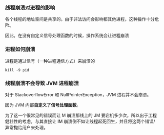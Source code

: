 

### 线程崩溃对进程的影响

各个线程的地址空间是共享的。由于非法访问会影响都其他进程，这种操作十分危险。

因此，在没有自定义信号处理函数的时候，操作系统会让进程崩溃



### 进程如何崩溃

进程是通过信号（一种进程通信方式）来崩溃的

```
kill -9 pid
```





### 线程崩溃不会导致 JVM 进程崩溃

对于 StackoverflowError  和 NullPointerException，JVM 进程并不会崩溃。

因为 JVM 内部**自定义了信号处理函数**。

为了这一个很常见的错误而让 M 崩溃那线上的 JM 要宕机多少次，所以出于工程健壮性的考虑，与其直接让 IM 崩溃倒不如让线程起死回生，并且将这两个错误/异常抛给用户来处理。